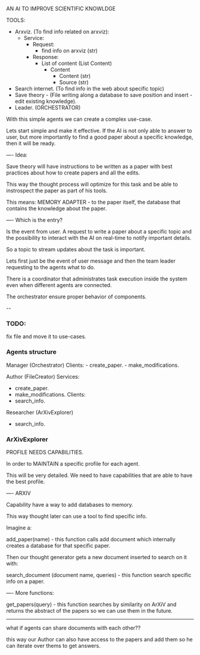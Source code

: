AN AI TO IMPROVE SCIENTIFIC KNOWLDGE

TOOLS:

- Arxviz. (To find info related on arxviz):
    - Service: 
        - Request:
            - find info on arxviz (str)
        - Response:
            - List of content (List Content)
                - Content
                    - Content (str)
                    - Source (str)
- Search internet. (To find info in the web about specific topic)
- Save theory - (File writing along a database to save position and insert - edit existing knowledge).
- Leader. (ORCHESTRATOR)

With this simple agents we can create a complex use-case.

Lets start simple and make it effective. If the AI is not only able to answer to user, but more importantly to find a good paper about a specific knowledge, then it will be ready.

—-
Idea:

Save theory will have instructions to be written as a paper with best practices about how to create papers and all the edits.

This way the thought process will optimize for this task and be able to instrospect the paper as part of his tools.

This means: MEMORY ADAPTER - to the paper itself, the database that contains the knowledge about the paper.

—-
Which is the entry?

Is the event from user. A request to write a paper about a specific topic and the possibility to interact with the AI on real-time to notify important details.

So a topic to stream updates about the task is important.

Lets first just be the event of user message and then the team leader requesting to the agents what to do.

There is a coordinator that administrates task execution inside the system even when different agents are connected.

The orchestrator ensure proper behavior of components.


--
### TODO:

fix file and move it to use-cases.

### Agents structure

Manager (Orchestrator)
  Clients:
    - create_paper.
    - make_modifications.

Author (FileCreator)
 Services:
   - create_paper.
   - make_modifications.
 Clients:
   - search_info.

Researcher (ArXivExplorer)
   - search_info.


### ArXivExplorer

PROFILE NEEDS CAPABILITIES.

In order to MAINTAIN a specific profile for each agent.

This will be very detailed. We need to have capabilities that are able to have the best profile.

—-
ARXIV 

Capability have a way to add databases to memory.

This way thought later can use a tool to find specific info.

Imagine a:

add_paper(name) - this function calls add document which internally creates a database for that specific paper.

Then our thought generator gets a new document inserted to search on it with:

search_document (document name, queries) - this function search specific info on a paper.

—-
More functions:

get_papers(query) - this function searches by similarity on ArXiV and returns the abstract of the papers so we can use them in the future.

---
what if agents can share documents with each other??

this way our Author can also have access to the papers and add them so he can iterate over thems to get answers.
